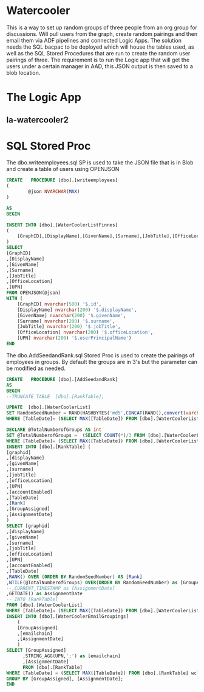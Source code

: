 # Watercooler
This is a way to set up random groups of three people from an org group for discussions. Will pull users from the graph, create random pairings and then email them via ADF pipelines and connected Logic Apps. The solution needs the SQL bacpac to be deployed which will house the tables used, as well as the SQL Stored Procedures that are run to create the random user pairings of three. The requirement is to run the Logic app that will get the users under a certain manager in AAD, this JSON output is then saved to a blob location.


# The Logic App
## la-watercooler2








# SQL Stored Proc

The dbo.writeemployees.sql SP is used to take the JSON file that is in Blob and create a table of users using OPENJSON
```SQL
CREATE   PROCEDURE [dbo].[writeemployees]
(
        @json NVARCHAR(MAX)
)

AS
BEGIN

INSERT INTO [dbo].[WaterCoolerListFinnes]
(
    [GraphID],[DisplayName],[GivenName],[Surname],[JobTitle],[OfficeLocation],[UPN]
)
SELECT 
[GraphID]
,[DisplayName]
,[GivenName]
,[Surname]
,[JobTitle]
,[OfficeLocation]
,[UPN]
FROM OPENJSON(@json)
WITH (
    [GraphID] nvarchar(500) '$.id',
    [DisplayName] nvarchar(200) '$.displayName',
    [GivenName] nvarchar(200) '$.givenName',
    [Surname] nvarchar(200) '$.surname',
    [JobTitle] nvarchar(200) '$.jobTitle',
    [OfficeLocation] nvarchar(200) '$.officeLocation',
    [UPN] nvarchar(200) '$.userPrincipalName')
END
```
The dbo.AddSeedandRank.sql Stored Proc is used to create the pairings of employees in groups. By default the groups are in 3's but the parameter can be modified as needed.
```SQL
CREATE   PROCEDURE [dbo].[AddSeedandRank]
AS
BEGIN
--TRUNCATE TABLE  [dbo].[RankTable];

UPDATE  [dbo].[WaterCoolerList]
SET RandomSeedNumber = RAND(HASHBYTES('md5',CONCAT(RAND(),convert(varchar,[graphid]))))
WHERE [TableDate]= (SELECT MAX([TableDate]) FROM [dbo].[WaterCoolerList] wcl1 WHERE [graphid] = wcl1.[graphid]);

DECLARE @TotalNumberofGroups AS int
SET @TotalNumberofGroups =  (SELECT COUNT(*)/3 FROM [dbo].[WaterCoolerList] 
WHERE [TableDate]= (SELECT MAX([TableDate]) FROM [dbo].[WaterCoolerList] wcl1 WHERE [graphid] = wcl1.[graphid]))
INSERT INTO [dbo].[RankTable] (
[graphid]
,[displayName]
,[givenName]
,[surname]
,[jobTitle]
,[officeLocation]
,[UPN]
,[accountEnabled]
,[TableDate]    
,[Rank]
,[GroupAssigned]
,[AssignmentDate]
)
SELECT [graphid]
,[displayName]
,[givenName]
,[surname]
,[jobTitle]
,[officeLocation]
,[UPN]
,[accountEnabled]
,[TableDate]
,RANK() OVER (ORDER BY RandomSeedNumber) AS [Rank]
,NTILE(@TotalNumberofGroups) OVER(ORDER BY RandomSeedNumber) as [GroupAssigned]
--,CURRENT_TIMESTAMP as [AssignmentDate]
,GETDATE() as AssignmentDate
-- INTO [RankTable]
FROM [dbo].[WaterCoolerList]
WHERE [TableDate]= (SELECT MAX([TableDate]) FROM [dbo].[WaterCoolerList] wcl1 WHERE [graphid] = wcl1.[graphid]);
INSERT INTO [dbo].[WaterCoolerEmailGroupings] 
    (
    [GroupAssigned]
    ,[emailchain]
    ,[AssignmentDate]
    )
SELECT [GroupAssigned]
      ,STRING_AGG(UPN,';') as [emailchain]
      ,[AssignmentDate]
      FROM [dbo].[RankTable]
WHERE [TableDate] = (SELECT MAX([TableDate]) FROM [dbo].[RankTable] wcl1 WHERE [graphid] = wcl1.[graphid])
GROUP BY [GroupAssigned], [AssignmentDate];
END
```
